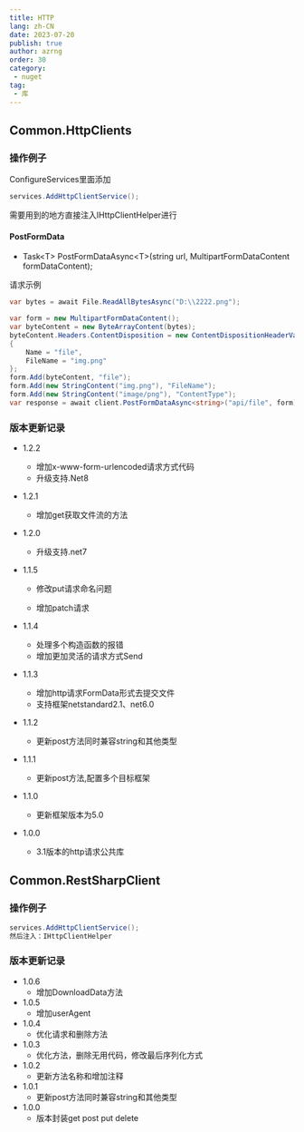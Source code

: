 ```yaml
---
title: HTTP
lang: zh-CN
date: 2023-07-20
publish: true
author: azrng
order: 30
category:
 - nuget
tag:
 - 库
---
```

## Common.HttpClients

### 操作例子

ConfigureServices里面添加

```c#
services.AddHttpClientService();  
```

需要用到的地方直接注入IHttpClientHelper进行

#### PostFormData

* Task&lt;T&gt; PostFormDataAsync&lt;T&gt;(string url, MultipartFormDataContent formDataContent);

请求示例

```c#
var bytes = await File.ReadAllBytesAsync("D:\\2222.png");

var form = new MultipartFormDataContent();
var byteContent = new ByteArrayContent(bytes);
byteContent.Headers.ContentDisposition = new ContentDispositionHeaderValue("form-data")
{
    Name = "file",
    FileName = "img.png"
};
form.Add(byteContent, "file");
form.Add(new StringContent("img.png"), "FileName");
form.Add(new StringContent("image/png"), "ContentType");
var response = await client.PostFormDataAsync<string>("api/file", form);
```

### 版本更新记录

* 1.2.2
  * 增加x-www-form-urlencoded请求方式代码
  * 升级支持.Net8
  
* 1.2.1
  * 增加get获取文件流的方法

* 1.2.0
  * 升级支持.net7

* 1.1.5
  * 修改put请求命名问题

  * 增加patch请求

* 1.1.4
  * 处理多个构造函数的报错
  * 增加更加灵活的请求方式Send

* 1.1.3
  * 增加http请求FormData形式去提交文件
  * 支持框架netstandard2.1、net6.0
* 1.1.2
  * 更新post方法同时兼容string和其他类型
* 1.1.1
  * 更新post方法,配置多个目标框架
* 1.1.0
  * 更新框架版本为5.0
* 1.0.0
  * 3.1版本的http请求公共库



## Common.RestSharpClient

### 操作例子

```c#
services.AddHttpClientService();
然后注入：IHttpClientHelper
```

### 版本更新记录

* 1.0.6
  * 增加DownloadData方法
* 1.0.5
  * 增加userAgent
* 1.0.4
  * 优化请求和删除方法
* 1.0.3
  * 优化方法，删除无用代码，修改最后序列化方式
* 1.0.2
  *  更新方法名称和增加注释
* 1.0.1
  * 更新post方法同时兼容string和其他类型
* 1.0.0
  * 版本封装get post put delete  